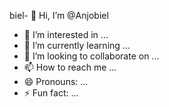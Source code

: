 biel- 👋 Hi, I’m @Anjobiel
- 👀 I’m interested in ...
- 🌱 I’m currently learning ...
- 💞️ I’m looking to collaborate on ...
- 📫 How to reach me ...
- 😄 Pronouns: ...
- ⚡ Fun fact: ...

<!---
Anjobiel/Anjobiel is a ✨ special ✨ repository because its `README.md` (this file) appears on your GitHub profile.
You can click the Preview link to take a look at your changes.
--->
